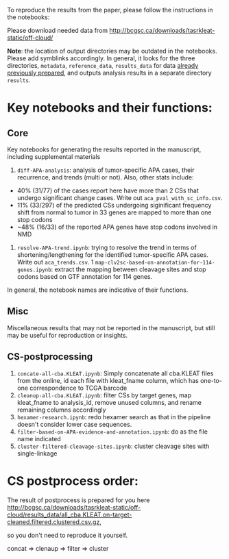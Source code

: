 To reproduce the results from the paper, please follow the instructions in the
notebooks:

Please download needed data from
http://bcgsc.ca/downloads/tasrkleat-static/off-cloud/

**Note**: the location of output directories may be outdated in the notebooks.
Please add symblinks accordingly. In general, it looks for the three
directories, `metadata`, `reference_data`, `results_data` for data
[already previously prepared](http://bcgsc.ca/downloads/tasrkleat-static/off-cloud/),
and outputs analysis results in a separate directory `results`.

# Key notebooks and their functions:

## Core

Key notebooks for generating the results reported in the manuscript, including
supplemental materials

1. `diff-APA-analysis`: analysis of tumor-specific APA cases, their
  recurrence, and trends (multi or not). Also, other stats include:
  * 40% (31/77) of the cases report here have more than 2 CSs that undergo significant
    change cases. Write out `aca_pval_with_sc_info.csv`.
  * 11% (33/297) of the predicted CSs undergoing siginificant frequency shift
    from normal to tumor in 33 genes are mapped to more than one stop codons
  * ~48% (16/33) of the reported APA genes have stop codons involved in NMD
1. `resolve-APA-trend.ipynb`: trying to resolve the trend in terms of
   shortening/lengthening for the identified tumor-specific APA cases. Write out
   `aca_trends.csv`.
1 `map-clv2sc-based-on-annotation-for-114-genes.ipynb`: extract the mapping
  between cleavage sites and stop codons based on GTF annotation for 114 genes.

In general, the notebook names are indicative of their functions.

## Misc

Miscellaneous results that may not be reported in the manuscript, but still
may be useful for reproduction or insights.


## CS-postprocessing

1. `concate-all-cba.KLEAT.ipynb`: Simply concatenate all cba.KLEAT
  files from the online, id each file with kleat_fname column, which has
  one-to-one correspondence to TCGA barcode
1. `cleanup-all-cba.KLEAT.ipynb`: filter CSs by target genes, map kleat_fname to
  analysis_id, remove unused columns, and rename remaining columns accordingly
1. `hexamer-research.ipynb`: redo hexamer search as that in the pipeline doesn't
  consider lower case sequences.
1. `filter-based-on-APA-evidence-and-annotation.ipynb`: do as the file name
  indicated
1. `cluster-filtered-cleavage-sites.ipynb`: cluster cleavage sites with single-linkage


# CS postprocess order:

The result of postprocess is prepared for you here
http://bcgsc.ca/downloads/tasrkleat-static/off-cloud/results_data/all_cba.KLEAT.on-target-cleaned.filtered.clustered.csv.gz,

so you don't need to reproduce it yourself.

concat => clenaup => filter => cluster
